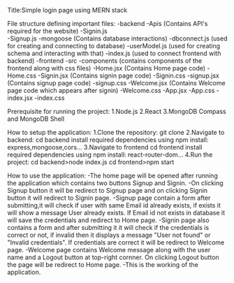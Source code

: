Title:Simple login page using MERN stack

File structure defining important files:
-backend
    -Apis  (Contains API's required for the website)
      -Signin.js  
      -Signup.js
    -mongoose  (Contains database interactions)
      -dbconnect.js  (used for creating and connecting to database)
      -userModel.js  (used for creating schema and interacting with that)
    -index.js  (used to connect frontend with backend)
-frontend
  -src
    -components  (contains components of the frontend along with css files)
      -Home.jsx  (Contains Home page code)
      -Home.css
      -Signin.jsx  (Contains signin page code)
      -Signin.css
      -signup.jsx  (Contains signup page code)
      -signup.css
      -Welcome.jsx  (Contains Welcome page code which appears after signin)
      -Welcome.css
    -App.jsx
    -App.css
    -index.jsx
    -index.css

Prerequisite for running the project:
1.Node.js
2.React
3.MongoDB Compass and MongoDB Shell

How to setup the application:
1.Clone the repository:
   git clone
2.Navigate to backend:
   cd backend
   install required dependencies using npm install:
      express,mongoose,cors...
3.Navigate to frontend
   cd frontend
   install required dependencies using npm install:
      react-router-dom...
4.Run the project:
   cd backend>node index.js
   cd frontend>npm start

How to use the application:
-The home page will be opened after running the application which contains two buttons Signup and Signin.
-On clicking Signup button it will be redirect to Signup page and on clicking Signin button it will redirect to Signin page.
-Signup page contain a form after submitting,it will check if user with same Email id already exists, if exists it will show a message User already exists. If Email id not exists in database it will save the credentials and redirect to Home page.
-Signin page also contains a form and after submitting it it will check if the credentials is correct or not, if invalid then it displays a message "User not found" or "Invalid credentials". If credentials are correct it will be redirect to Welcome page.
-Welcome page contains Welcome message along with the user name and a Logout button at top-right cornner. On clicking Logout button the page will be redirect to Home page.
-This is the working of the application.
